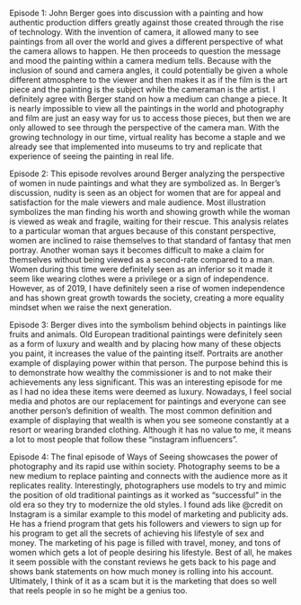 Episode 1:
John Berger goes into discussion with a painting and how authentic production differs greatly against those created through the rise of technology. With the invention of camera, it allowed many to see paintings from all over the world and gives a different perspective of what the camera allows to happen. He then proceeds to question the message and mood the painting within a camera medium tells. Because with the inclusion of sound and camera angles, it could potentially be given a whole different atmosphere to the viewer and then makes it as if the film is the art piece and the painting is the subject while the cameraman is the artist.
I definitely agree with Berger stand on how a medium can change a piece. It is nearly impossible to view all the paintings in the world and photography and film are just an easy way for us to access those pieces, but then we are only allowed to see through the perspective of the camera man. With the growing technology in our time, virtual reality has become a staple and we already see that implemented into museums to try and replicate that experience of seeing the painting in real life.


Episode 2:
This episode revolves around Berger analyzing the perspective of women in nude paintings and what they are symbolized as. In Berger’s discussion, nudity is seen as an object for women that are for appeal and satisfaction for the male viewers and male audience. Most illustration symbolizes the man finding his worth and showing growth while the woman is viewed as weak and fragile, waiting for their rescue. This analysis relates to a particular woman that argues because of this constant perspective, women are inclined to raise themselves to that standard of fantasy that men portray. Another woman says it becomes difficult to make a claim for themselves without being viewed as a second-rate compared to a man.
Women during this time were definitely seen as an inferior so it made it seem like wearing clothes were a privilege or a sign of independence. However, as of 2019, I have definitely seen a rise of women independence and has shown great growth towards the society, creating a more equality mindset when we raise the next generation.

Episode 3:
Berger dives into the symbolism behind objects in paintings like fruits and animals. Old European traditional paintings were definitely seen as a form of luxury and wealth and by placing how many of these objects you paint, it increases the value of the painting itself. Portraits are another example of displaying power within that person. The purpose behind this is to demonstrate how wealthy the commissioner is and to not make their achievements any less significant.
This was an interesting episode for me as I had no idea these items were deemed as luxury. Nowadays, I feel social media and photos are our replacement for paintings and everyone can see another person’s definition of wealth. The most common definition and example of displaying that wealth is when you see someone constantly at a resort or wearing branded clothing. Although it has no value to me, it means a lot to most people that follow these “instagram influencers”.

Episode 4:
The final episode of Ways of Seeing showcases the power of photography and its rapid use within society. Photography seems to be a new medium to replace painting and connects with the audience more as it replicates reality. Interestingly, photographers use models to try and mimic the position of old traditional paintings as it worked as “successful” in the old era so they try to modernize the old styles.
I found ads like @credit on Instagram is a similar example to this model of marketing and publicity ads. He has a friend program that gets his followers and viewers to sign up for his program to get all the secrets of achieving his lifestyle of sex and money. The marketing of his page is filled with travel, money, and tons of women which gets a lot of people desiring his lifestyle. Best of all, he makes it seem possible with the constant reviews he gets back to his page and shows bank statements on how much money is rolling into his account. Ultimately, I think of it as a scam but it is the marketing that does so well that reels people in so he might be a genius too.
